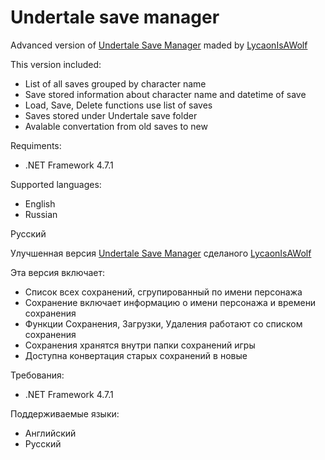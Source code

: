 ﻿# Undertale save manager
Advanced version of [Undertale Save Manager](https://github.com/LycaonIsAWolf/UndertaleSaveManager) maded by [LycaonIsAWolf](https://github.com/LycaonIsAWolf)

This version included:
 - List of all saves grouped by character name
 - Save stored information about character name and datetime of save
 - Load, Save, Delete functions use list of saves
 - Saves stored under Undertale save folder
 - Avalable convertation from old saves to new
   

Requiments:
 - .NET Framework 4.7.1

Supported languages:
 - English
 - Russian

Русский

Улучшенная версия [Undertale Save Manager](https://github.com/LycaonIsAWolf/UndertaleSaveManager) сделаного [LycaonIsAWolf](https://github.com/LycaonIsAWolf)

Эта версия включает:
 - Список всех сохранений, сгрупированный по имени персонажа
 - Сохранение включает информацию о имени персонажа и времени сохранения
 - Функции Сохранения, Загрузки, Удаления работают со списком сохранения
 - Сохранения хранятся внутри папки сохранений игры
 - Доступна конвертация старых сохранений в новые

Требования:
 - .NET Framework 4.7.1

Поддерживаемые языки:
 - Английский
 - Русский